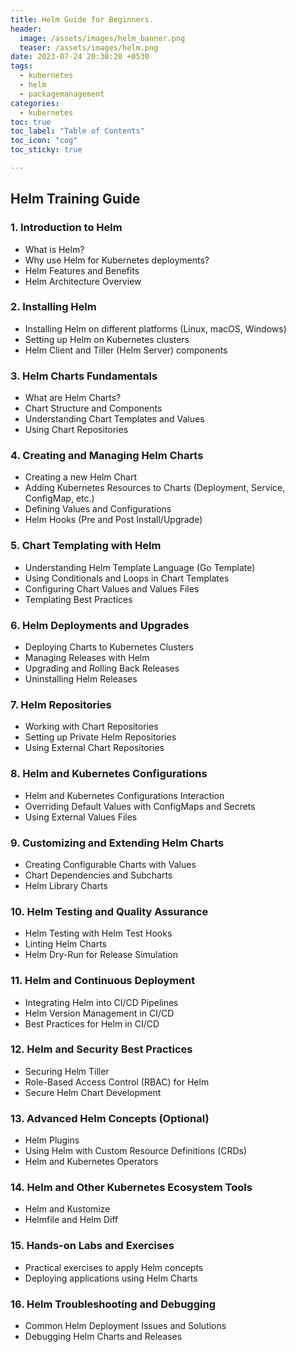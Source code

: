 ```yaml
---
title: Helm Guide for Beginners. 
header:
  image: /assets/images/helm_banner.png
  teaser: /assets/images/helm.png
date: 2023-07-24 20:30:20 +0530
tags: 
  - kubernetes
  - helm
  - packagemanagement
categories: 
  - kubernetes
toc: true
toc_label: "Table of Contents"
toc_icon: "cog"
toc_sticky: true

---
```


## Helm Training Guide

### 1. Introduction to Helm

- What is Helm?
- Why use Helm for Kubernetes deployments?
- Helm Features and Benefits
- Helm Architecture Overview

### 2. Installing Helm

- Installing Helm on different platforms (Linux, macOS, Windows)
- Setting up Helm on Kubernetes clusters
- Helm Client and Tiller (Helm Server) components

### 3. Helm Charts Fundamentals

- What are Helm Charts?
- Chart Structure and Components
- Understanding Chart Templates and Values
- Using Chart Repositories

### 4. Creating and Managing Helm Charts

- Creating a new Helm Chart
- Adding Kubernetes Resources to Charts (Deployment, Service, ConfigMap, etc.)
- Defining Values and Configurations
- Helm Hooks (Pre and Post Install/Upgrade)

### 5. Chart Templating with Helm

- Understanding Helm Template Language (Go Template)
- Using Conditionals and Loops in Chart Templates
- Configuring Chart Values and Values Files
- Templating Best Practices

### 6. Helm Deployments and Upgrades

- Deploying Charts to Kubernetes Clusters
- Managing Releases with Helm
- Upgrading and Rolling Back Releases
- Uninstalling Helm Releases

### 7. Helm Repositories

- Working with Chart Repositories
- Setting up Private Helm Repositories
- Using External Chart Repositories

### 8. Helm and Kubernetes Configurations

- Helm and Kubernetes Configurations Interaction
- Overriding Default Values with ConfigMaps and Secrets
- Using External Values Files

### 9. Customizing and Extending Helm Charts

- Creating Configurable Charts with Values
- Chart Dependencies and Subcharts
- Helm Library Charts

### 10. Helm Testing and Quality Assurance

- Helm Testing with Helm Test Hooks
- Linting Helm Charts
- Helm Dry-Run for Release Simulation

### 11. Helm and Continuous Deployment

- Integrating Helm into CI/CD Pipelines
- Helm Version Management in CI/CD
- Best Practices for Helm in CI/CD

### 12. Helm and Security Best Practices

- Securing Helm Tiller
- Role-Based Access Control (RBAC) for Helm
- Secure Helm Chart Development

### 13. Advanced Helm Concepts (Optional)

- Helm Plugins
- Using Helm with Custom Resource Definitions (CRDs)
- Helm and Kubernetes Operators

### 14. Helm and Other Kubernetes Ecosystem Tools

- Helm and Kustomize
- Helmfile and Helm Diff

### 15. Hands-on Labs and Exercises

- Practical exercises to apply Helm concepts
- Deploying applications using Helm Charts

### 16. Helm Troubleshooting and Debugging

- Common Helm Deployment Issues and Solutions
- Debugging Helm Charts and Releases